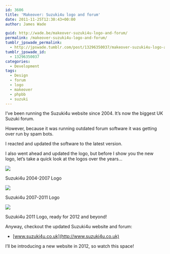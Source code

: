 ```yaml
---
id: 3606
title: 'Makeover: Suzuki4u logo and forum'
date: 2011-11-25T12:30:43+00:00
author: James Wade

guid: http://wade.be/makeover-suzuki4u-logo-and-forum/
permalink: /makeover-suzuki4u-logo-and-forum/
tumblr_jpswade_permalink:
  - http://jpswade.tumblr.com/post/13296350037/makeover-suzuki4u-logo-and-forum
tumblr_jpswade_id:
  - 13296350037
categories:
  - Development
tags:
  - Design
  - forum
  - logo
  - makeover
  - phpbb
  - suzuki
---
```

<p class="lead">
  I’ve been running the Suzuki4u website since 2004. It’s now the biggest UK Suzuki forum.
</p>

However, because it was running outdated forum software it was getting over run by spam bots.

I reacted and updated the software to the latest version.

I also went ahead and updated the logo, but before I show you the new logo, let’s take a quick look at the logos over the years…


![](http://media.tumblr.com/tumblr_lv7tyfpxaV1qiakcu.gif) 

Suzuki4u 2004-2007 Logo


![](http://media.tumblr.com/tumblr_lv7uoptm4J1qiakcu.gif) 

Suzuki4u 2007-2011 Logo


![](http://media.tumblr.com/tumblr_lv7u37a9Ai1qiakcu.png) 

Suzuki4u 2011 Logo, ready for 2012 and beyond!

Anyway, checkout the updated Suzuki4u website and forum:

  * [www.suzuki4u.co.uk](http://www.suzuki4u.co.uk)

I’ll be introducing a new website in 2012, so watch this space!